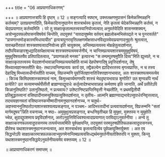 +++
title = "06 आप्रयाणाधिकरणम्"

+++
॥ आप्रयाणात्तत्रापि हि दृष्टम् ॥ 12 ॥ सङ्गत्यादि स्पष्टम्, उक्त्तलक्षणमुपासनं किमेकस्मिन्नहनि कर्तव्यम्? उताप्रयाणादिति, किमेकादिनानुष्ठानेन शास्त्रार्थस्य कृतत्वं, नेति कृतत्वं चेदेकस्मिन्नहनि कर्तव्यं, न चेदाप्रयाणात् कर्तव्यमिति । परे तु साक्षात्कृतात्मतत्त्वस्यानियोज्यत्वात् अनुवर्तयेदिति शासनमशक्यन्, अत्रोभ्युदयफलोपासनविषयेयं चिन्तेति, तदयुक्त्तं "यावदायुषमेव वर्तयन् ब्रह्मलोकमभिसंपद्यते न च पुनरावर्तते" "प्रायणान्तमोङ्कारमभिधायायीत" इत्यत्रापुनरावृत्तिलक्षणमोक्षसाधनविद्यास्वेवाप्रयाणादनुवृत्तेः श्रुतत्वात्, यावच्छरीरपातं शास्त्रवश्यत्वादनियोज्य इति चायुक्त्तम्, अन्तिमप्रत्ययस्य मोक्षहेतुत्वदर्शनात्, तदौपयिकाहारशुध्द्यादिसापेक्षत्वाच्च शास्त्रवश्यत्वमवर्जनीयं, न चान्तिमप्रत्ययशास्त्रममुमुक्षुविषयं, मुमुक्षुविषयतयैव प्रतिपादितत्वात्, "प्रयाणकलो मनसा" इत्यारभ्य "स तम्पम्पुरुषमुपैति दिव्य"मिति ह्युच्यते, न च साक्षात्कृततत्त्वस्य भेददशर्नाभावान्नान्तिमप्रत्ययापेक्षेति वाच्यं देहपोषणादिषु प्रवृत्तिदर्शनात्, तेषु मिथ्यात्वज्ञानमस्तीति चेत्- तथाऽप्यन्तिण्प्रत्ययः कार्य एव, तद्वैकल्येन ह्यादिभरतस्य मृगत्वप्राप्तिः, न च तस्य देहादिषु मिथ्यात्वधीर्नास्तीति वाच्यम्, विप्रजन्मनि पूर्वार्जितज्ञानातिरिक्त्तज्ञानाभावात्, अतः शास्त्रवश्यत्वमस्त्येव । किञ्च किमिदमशास्त्रवश्यत्वं नाम, किमुच्चार्य्यमाणमपि शास्त्रं भेददृष्टयभावान्न शृणोति? उत शृण्वन्नपि नार्थं प्रत्येति? उत सत्यामप्यर्थपीतीतौ ब्राह्मण्याद्युपाधेः कर्तृत्वादेश्चाभावान्नाह कर्मवश्य इति जानाति, अर्थे प्रतीतेऽपि किन्नानुतिष्ठति? उतानुतिष्ठतो, न प्रत्यवायः? उतेष्टानिष्टप्राप्तिनिवृत्ती नेच्छतीति, न प्रथमद्वितीयौ प्रतिबुद्धतत्त्वानां वसिष्ठादीनामप्युक्त्तिप्रत्युक्त्तिदर्शनात्, न तृतीयः- आत्मनि ब्रह्माण्याद्यभावेऽप्युपाधेरनिवृत्तत्वात्, तदभावज्ञानवतां वसिष्ठजनकभीष्मादीनामनुष्ठानदर्शनाच्च, न चतुर्थः- अज्ञस्याननुतिष्ठतोऽप्यशास्त्रवश्यत्वप्रसङ्गात्, न पञ्चमः- आदिभरतादीनां प्रत्यवायदर्शनात्, विप्रजन्मनि "सतां मार्गमदूषय"न्निति वचनाच्च, न षष्ठः- अमुमुक्षुत्वप्रसङ्गात्, बन्धनिवृतीच्छा हि मुमुक्षा, मुक्त्तस्य न मुमुक्षेति च्चेन्न, क्षुदाद्युपशमाय प्रवृविदर्शनात्, अतोऽनुवृत्तिविधिवश्यत्वादाप्रयाणात् परविद्याऽनुवर्तनीया । अन्ये तु साक्षात्करणफलत्वादुपासनस्य तत्पर्यन्तत्वमिति पूर्वपक्षयन्ति, तदयुक्त्तं परमपुरुषप्रीतिफलकत्वादुपासनस्य, प्रीतेश्च यथाशास्त्रमनुष्ठानजन्यत्वात्, अत शास्त्रार्थस्य कृतत्वादित्येव पूर्वपक्षयुक्त्तिर्युक्त्ता । अत एव सिद्धन्तेऽपि साक्षात्कारमात्रफलकत्वाभ्युपगमेनान्तिमप्रत्ययसिध्द्यर्थमनुवर्तनीयतोक्त्तिरपि न युक्त्ता, किन्तु यथाशास्त्रमनुष्ठानसिद्धयेऽनुवर्तनीयत्वमेव वक्त्तव्यम् ॥ 12 ॥

॥ आप्रायाणाधिकरणं समाप्तम् ॥

